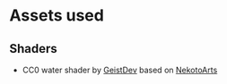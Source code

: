 # Assets used
## Shaders
- CC0 water shader by [GeistDev](https://godotshaders.com/shader/wind-waker-2d-water-shader-canvas_item/) based on [NekotoArts](https://godotshaders.com/shader/wind-waker-water-no-textures-needed/)